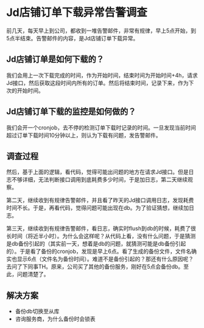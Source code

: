 # Jd店铺订单下载异常告警调查
前几天，每天早上到公司，都收到一堆告警邮件，非常有规律，早上5点开始，到5点半结束。告警邮件的内容，是Jd店铺订单下载异常。

## Jd店铺订单是如何下载的？
我们会用上一次下载完成的时间，作为开始时间，结束时间为开始时间+4h，请求Jd接口，然后获取这段时间内所有的订单。然后将结束时间，记录下来，作为下次的开始时间。

## Jd店铺订单下载的监控是如何做的？
我们会开一个cronjob，去不停的检测订单下载时记录的时间。一旦发现当前时间超过订单下载时间10分钟以上，则认为下载有问题，发告警邮件。

## 调查过程
然后，基于上面的逻辑，看代码，觉得可能出问题的地方在请求Jd接口。但是日志不够详细，无法判断接口调用到底耗费多少时间，于是加日志，第二天继续观察。

第二天，继续收到有规律告警邮件，并且看了昨天的Jd接口调用日志，发现耗费时间不长。于是，再看代码，觉得问题可能出现在db。为了验证猜想，继续加日志。

第三天，继续收到有规律告警邮件，看日志，确实时flush到db的时候，耗费了很长时间（将近半小时）。为什么会这样呢？从代码上看，没有什么问题，于是猜测是db备份引起的（其实前一天，想着是db的问题，就猜测可能是db备份引起的）。于是看了备份的cronjob，发现是早上6点。看了生成的备份文件，文件名确实也显示6点（文件名为备份时间）。难道不是备份引起的？那还有什么原因呢？去问了下同事TH。原来，公司买了其他的备份服务，刚好在5点会备份db。至此，问题清楚了。

## 解决方案
- 备份db切换至从库
- 咨询服务商，为什么备份时会锁表
